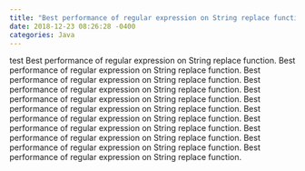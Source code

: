```yaml
---
title: "Best performance of regular expression on String replace function."
date: 2018-12-23 08:26:28 -0400
categories: Java
---
```


test
Best performance of regular expression on String replace function.
Best performance of regular expression on String replace function.
Best performance of regular expression on String replace function.
Best performance of regular expression on String replace function.
Best performance of regular expression on String replace function.
Best performance of regular expression on String replace function.
Best performance of regular expression on String replace function.
Best performance of regular expression on String replace function.
Best performance of regular expression on String replace function.
Best performance of regular expression on String replace function.
Best performance of regular expression on String replace function.
